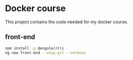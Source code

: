 # Docker course

This project contains the code needed for my docker course.



## front-end

```bash
npm install -g @angular/cli
ng new front-end --skip-git --verbose
```